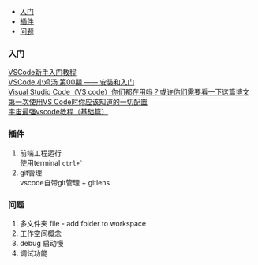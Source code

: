 - [入门](#guide)
- [插件](#plugin)
- [问题](#question)
### <div id="guide">入门</div>
[VSCode新手入门教程](https://zhuanlan.zhihu.com/p/73577624)  
[VSCode 小鸡汤 第00期 —— 安装和入门](https://juejin.im/post/5bffd9c76fb9a049d37ed138)  
[Visual Studio Code（VS code）你们都在用吗？或许你们需要看一下这篇博文](https://www.cnblogs.com/clwydjgs/p/10078065.html)  
[第一次使用VS Code时你应该知道的一切配置](https://www.cnblogs.com/qianguyihao/archive/2019/04/18/10732375.html)  
[宇宙最强vscode教程（基础篇）](https://segmentfault.com/a/1190000017949680)  
### <div id="plugin">插件</div>
1. 前端工程运行  
使用terminal  ``` ctrl+` ```
2. git管理  
vscode自带git管理 + gitlens
### <div id="question">问题</div>
1. 多文件夹
file - add folder to workspace
2. 工作空间概念
3. debug 启动慢
4. 调试功能